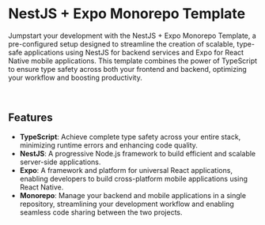 # NestJS + Expo Monorepo Template

Jumpstart your development with the NestJS + Expo Monorepo Template, a pre-configured setup designed to streamline the creation of scalable, type-safe applications using NestJS for backend services and Expo for React Native mobile applications. This template combines the power of TypeScript to ensure type safety across both your frontend and backend, optimizing your workflow and boosting productivity.

<br>

## Features

- **TypeScript**: Achieve complete type safety across your entire stack, minimizing runtime errors and enhancing code quality.
- **NestJS**: A progressive Node.js framework to build efficient and scalable server-side applications.
- **Expo**: A framework and platform for universal React applications, enabling developers to build cross-platform mobile applications using React Native.
- **Monorepo**: Manage your backend and mobile applications in a single repository, streamlining your development workflow and enabling seamless code sharing between the two projects.
